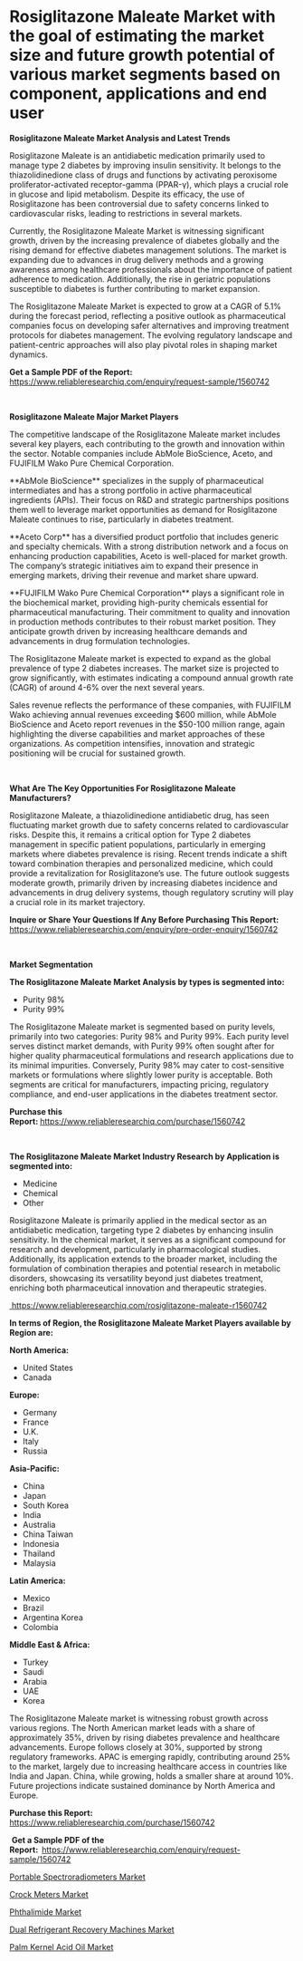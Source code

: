 <p><h1>Rosiglitazone Maleate Market with the goal of estimating the market size and future growth potential of various market segments based on component, applications and end user</h1></p><p><strong>Rosiglitazone Maleate Market Analysis and Latest Trends</strong></p>
<p><p>Rosiglitazone Maleate is an antidiabetic medication primarily used to manage type 2 diabetes by improving insulin sensitivity. It belongs to the thiazolidinedione class of drugs and functions by activating peroxisome proliferator-activated receptor-gamma (PPAR-γ), which plays a crucial role in glucose and lipid metabolism. Despite its efficacy, the use of Rosiglitazone has been controversial due to safety concerns linked to cardiovascular risks, leading to restrictions in several markets.</p><p>Currently, the Rosiglitazone Maleate Market is witnessing significant growth, driven by the increasing prevalence of diabetes globally and the rising demand for effective diabetes management solutions. The market is expanding due to advances in drug delivery methods and a growing awareness among healthcare professionals about the importance of patient adherence to medication. Additionally, the rise in geriatric populations susceptible to diabetes is further contributing to market expansion. </p><p>The Rosiglitazone Maleate Market is expected to grow at a CAGR of 5.1% during the forecast period, reflecting a positive outlook as pharmaceutical companies focus on developing safer alternatives and improving treatment protocols for diabetes management. The evolving regulatory landscape and patient-centric approaches will also play pivotal roles in shaping market dynamics.</p></p>
<p><strong>Get a Sample PDF of the Report:&nbsp;</strong> <a href="https://www.reliableresearchiq.com/enquiry/request-sample/1560742?utm_campaign=2265&utm_medium=2&utm_source=Github&utm_content=ia&utm_term=31032025&utm_id=rosiglitazone-maleate">https://www.reliableresearchiq.com/enquiry/request-sample/1560742</a></p>
<p>&nbsp;</p>
<p><strong>Rosiglitazone Maleate Major Market Players</strong></p>
<p><p>The competitive landscape of the Rosiglitazone Maleate market includes several key players, each contributing to the growth and innovation within the sector. Notable companies include AbMole BioScience, Aceto, and FUJIFILM Wako Pure Chemical Corporation.</p><p>**AbMole BioScience** specializes in the supply of pharmaceutical intermediates and has a strong portfolio in active pharmaceutical ingredients (APIs). Their focus on R&D and strategic partnerships positions them well to leverage market opportunities as demand for Rosiglitazone Maleate continues to rise, particularly in diabetes treatment.</p><p>**Aceto Corp** has a diversified product portfolio that includes generic and specialty chemicals. With a strong distribution network and a focus on enhancing production capabilities, Aceto is well-placed for market growth. The company’s strategic initiatives aim to expand their presence in emerging markets, driving their revenue and market share upward.</p><p>**FUJIFILM Wako Pure Chemical Corporation** plays a significant role in the biochemical market, providing high-purity chemicals essential for pharmaceutical manufacturing. Their commitment to quality and innovation in production methods contributes to their robust market position. They anticipate growth driven by increasing healthcare demands and advancements in drug formulation technologies.</p><p>The Rosiglitazone Maleate market is expected to expand as the global prevalence of type 2 diabetes increases. The market size is projected to grow significantly, with estimates indicating a compound annual growth rate (CAGR) of around 4-6% over the next several years. </p><p>Sales revenue reflects the performance of these companies, with FUJIFILM Wako achieving annual revenues exceeding $600 million, while AbMole BioScience and Aceto report revenues in the $50-100 million range, again highlighting the diverse capabilities and market approaches of these organizations. As competition intensifies, innovation and strategic positioning will be crucial for sustained growth.</p></p>
<p>&nbsp;</p>
<p><strong>What Are The Key Opportunities For Rosiglitazone Maleate Manufacturers?</strong></p>
<p><p>Rosiglitazone Maleate, a thiazolidinedione antidiabetic drug, has seen fluctuating market growth due to safety concerns related to cardiovascular risks. Despite this, it remains a critical option for Type 2 diabetes management in specific patient populations, particularly in emerging markets where diabetes prevalence is rising. Recent trends indicate a shift toward combination therapies and personalized medicine, which could provide a revitalization for Rosiglitazone’s use. The future outlook suggests moderate growth, primarily driven by increasing diabetes incidence and advancements in drug delivery systems, though regulatory scrutiny will play a crucial role in its market trajectory.</p></p>
<p><strong>Inquire or Share Your Questions If Any Before Purchasing This Report:</strong> <a href="https://www.reliableresearchiq.com/enquiry/pre-order-enquiry/1560742?utm_campaign=2265&utm_medium=2&utm_source=Github&utm_content=ia&utm_term=31032025&utm_id=rosiglitazone-maleate">https://www.reliableresearchiq.com/enquiry/pre-order-enquiry/1560742</a></p>
<p>&nbsp;</p>
<p><strong>Market Segmentation</strong></p>
<p><strong>The Rosiglitazone Maleate Market Analysis by types is segmented into:</strong></p>
<p><ul><li>Purity 98%</li><li>Purity 99%</li></ul></p>
<p><p>The Rosiglitazone Maleate market is segmented based on purity levels, primarily into two categories: Purity 98% and Purity 99%. Each purity level serves distinct market demands, with Purity 99% often sought after for higher quality pharmaceutical formulations and research applications due to its minimal impurities. Conversely, Purity 98% may cater to cost-sensitive markets or formulations where slightly lower purity is acceptable. Both segments are critical for manufacturers, impacting pricing, regulatory compliance, and end-user applications in the diabetes treatment sector.</p></p>
<p><strong>Purchase this Report:&nbsp;</strong><a href="https://www.reliableresearchiq.com/purchase/1560742?utm_campaign=2265&utm_medium=2&utm_source=Github&utm_content=ia&utm_term=31032025&utm_id=rosiglitazone-maleate">https://www.reliableresearchiq.com/purchase/1560742</a></p>
<p>&nbsp;</p>
<p><strong>The Rosiglitazone Maleate Market Industry Research by Application is segmented into:</strong></p>
<p><ul><li>Medicine</li><li>Chemical</li><li>Other</li></ul></p>
<p><p>Rosiglitazone Maleate is primarily applied in the medical sector as an antidiabetic medication, targeting type 2 diabetes by enhancing insulin sensitivity. In the chemical market, it serves as a significant compound for research and development, particularly in pharmacological studies. Additionally, its application extends to the broader market, including the formulation of combination therapies and potential research in metabolic disorders, showcasing its versatility beyond just diabetes treatment, enriching both pharmaceutical innovation and therapeutic strategies.</p></p>
<p><a href="https://www.reliableresearchiq.com/rosiglitazone-maleate-r1560742?utm_campaign=2265&utm_medium=2&utm_source=Github&utm_content=ia&utm_term=31032025&utm_id=rosiglitazone-maleate">&nbsp;https://www.reliableresearchiq.com/rosiglitazone-maleate-r1560742</a></p>
<p><strong>In terms of Region, the Rosiglitazone Maleate Market Players available by Region are:</strong></p>
<p>
    <p> <strong> North America: </strong>
        <ul>
            <li>United States</li>
            <li>Canada</li>
        </ul>
        </p> 
    <p> <strong> Europe: </strong>
        <ul>
            <li>Germany</li>
            <li>France</li>
            <li>U.K.</li>
            <li>Italy</li>
            <li>Russia</li>
        </ul>
        </p> 
    <p> <strong> Asia-Pacific: </strong>
        <ul>
            <li>China</li>
            <li>Japan</li>
            <li>South Korea</li>
            <li>India</li>
            <li>Australia</li>
            <li>China Taiwan</li>
            <li>Indonesia</li>
            <li>Thailand</li>
            <li>Malaysia</li>
        </ul>
        </p> 
    <p> <strong> Latin America: </strong>
        <ul>
            <li>Mexico</li>
            <li>Brazil</li>
            <li>Argentina Korea</li>
            <li>Colombia</li>
        </ul>
        </p> 
    <p> <strong> Middle East & Africa: </strong>
        <ul>
            <li>Turkey</li>
            <li>Saudi</li>
            <li>Arabia</li>
            <li>UAE</li>
            <li>Korea</li>
        </ul>
    </p>
    </p>
<p><p>The Rosiglitazone Maleate market is witnessing robust growth across various regions. The North American market leads with a share of approximately 35%, driven by rising diabetes prevalence and healthcare advancements. Europe follows closely at 30%, supported by strong regulatory frameworks. APAC is emerging rapidly, contributing around 25% to the market, largely due to increasing healthcare access in countries like India and Japan. China, while growing, holds a smaller share at around 10%. Future projections indicate sustained dominance by North America and Europe.</p></p>
<p><strong>Purchase this Report: </strong><a href="https://www.reliableresearchiq.com/purchase/1560742?utm_campaign=2265&utm_medium=2&utm_source=Github&utm_content=ia&utm_term=31032025&utm_id=rosiglitazone-maleate">https://www.reliableresearchiq.com/purchase/1560742</a></p>
<p>&nbsp;<strong>Get a Sample PDF of the Report:&nbsp;&nbsp;</strong><a href="https://www.reliableresearchiq.com/enquiry/request-sample/1560742?utm_campaign=2265&utm_medium=2&utm_source=Github&utm_content=ia&utm_term=31032025&utm_id=rosiglitazone-maleate">https://www.reliableresearchiq.com/enquiry/request-sample/1560742</a></p>
<p><strong></strong></p>
<p><p><a href="https://www.linkedin.com/pulse/aligning-strategies-portable-spectroradiometers-market-insights-kvy6e?utm_campaign=2265&utm_medium=2&utm_source=Github&utm_content=ia&utm_term=31032025&utm_id=rosiglitazone-maleate">Portable Spectroradiometers Market</a></p><p><a href="https://www.linkedin.com/pulse/comprehensive-assessment-crock-meters-markets-117-cagrfrom-qzrwe?utm_campaign=2265&utm_medium=2&utm_source=Github&utm_content=ia&utm_term=31032025&utm_id=rosiglitazone-maleate">Crock Meters Market</a></p><p><a href="https://github.com/bawksmaedamu/Market-Research-Report-List-1/blob/main/phthalimide-market.md?utm_campaign=2265&utm_medium=2&utm_source=Github&utm_content=ia&utm_term=31032025&utm_id=rosiglitazone-maleate">Phthalimide Market</a></p><p><a href="https://www.linkedin.com/pulse/dual-refrigerant-recovery-machines-market-study-strategies-leading-rp6te?utm_campaign=2265&utm_medium=2&utm_source=Github&utm_content=ia&utm_term=31032025&utm_id=rosiglitazone-maleate">Dual Refrigerant Recovery Machines Market</a></p><p><a href="https://github.com/marfosamiko7/Market-Research-Report-List-1/blob/main/palm-kernel-acid-oil-market.md?utm_campaign=2265&utm_medium=2&utm_source=Github&utm_content=ia&utm_term=31032025&utm_id=rosiglitazone-maleate">Palm Kernel Acid Oil Market</a></p></p>